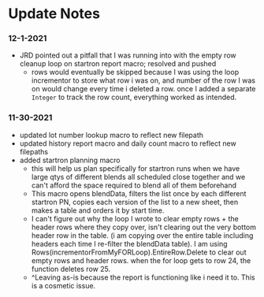 # Update Notes

### 12-1-2021
 - JRD pointed out a pitfall that I was running into with the empty row cleanup loop on startron report macro; resolved and pushed
     - rows would eventually be skipped because I was using the loop incrementor to store what row i was on, and number of the row I was on would change every time i deleted a row. once I added a separate `Integer` to track the row count, everything worked as intended. 

### 11-30-2021
 - updated lot number lookup macro to reflect new filepath
 - updated history report macro and daily count macro to reflect new filepaths
 - added startron planning macro
     - this will help us plan specifically for startron runs when we have large qtys of different blends all scheduled close together and we can't afford the space required to blend all of them beforehand 
   	 - This macro opens blendData, filters the list once by each different startron PN, copies each version of the list to a new sheet, then makes a table and orders it by start time.
   	 - I can't figure out why the loop I wrote to clear empty rows + the header rows where they copy over, isn't clearing out the very bottom header row in the table. (i am copying over the entire table including headers each time I re-filter the blendData table). I am using Rows(incrementorFromMyFORLoop).EntireRow.Delete to clear out empty rows and header rows. when the for loop gets to row 24, the function deletes row 25.
   	 - ^Leaving as-is because the report is functioning like i need it to. This is a cosmetic issue.
